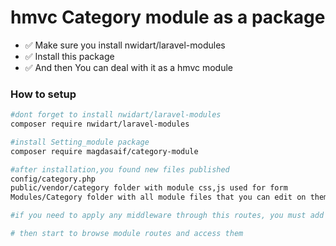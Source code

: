 # hmvc Category module as a package

- ✅ Make sure you install nwidart/laravel-modules
- ✅ Install this package   
- ✅ And then You can deal with it as a hmvc module
    

### How to setup

```bash
#dont forget to install nwidart/laravel-modules 
composer require nwidart/laravel-modules 

#install Setting_module package 
composer require magdasaif/category-module

#after installation,you found new files published 
config/category.php
public/vendor/category folder with module css,js used for form
Modules/Category folder with all module files that you can edit on them as you need

#if you need to apply any middleware through this routes, you must add them in config/category.php file

# then start to browse module routes and access them
```

